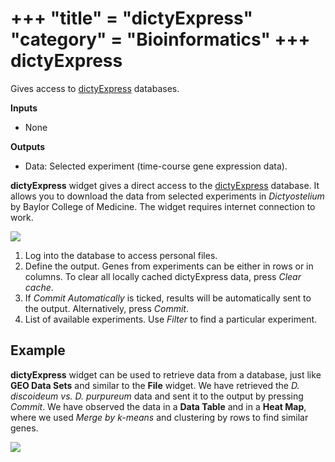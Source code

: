 +++
"title" = "dictyExpress"
"category" = "Bioinformatics"
+++
dictyExpress
============

Gives access to [dictyExpress](https://dictyexpress.research.bcm.edu)
databases.

**Inputs**
- None

**Outputs**
- Data: Selected experiment (time-course gene expression data).


**dictyExpress** widget gives a direct access to the [dictyExpress](https://dictyexpress.research.bcm.edu) database. It allows you to download the data from selected experiments in *Dictyostelium* by Baylor College of Medicine. The widget requires internet connection to work.

![](../images/dicty_express/dictyExpress-stamped.png)

1. Log into the database to access personal files.
2. Define the output. Genes from experiments can be either in rows or in columns. To clear all locally cached dictyExpress data, press *Clear cache*.
3. If *Commit Automatically* is ticked, results will be automatically sent to the output. Alternatively, press *Commit*.
4. List of available experiments. Use *Filter* to find a particular experiment.

Example
-------

**dictyExpress** widget can be used to retrieve data from a database, just like **GEO Data Sets** and similar to the **File** widget. We have retrieved the *D. discoideum vs. D. purpureum* data and sent it to the output by pressing *Commit*. We have observed the data in a **Data Table** and in a **Heat Map**, where we used *Merge by k-means* and clustering by rows to find similar genes.

![](../images/dicty_express/dictyExpress-Example.png)
